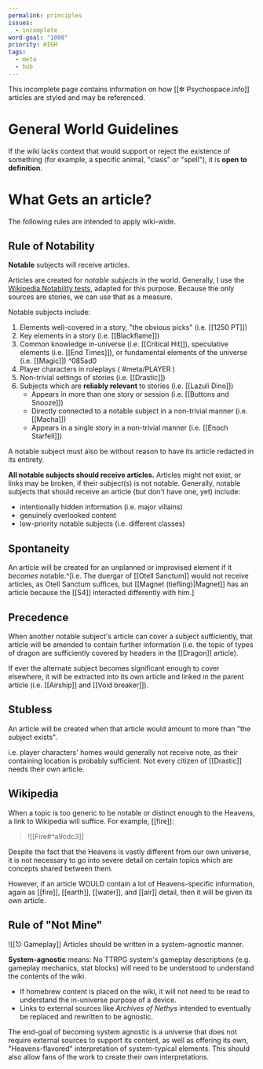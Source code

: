 ```yaml
---
permalink: principles
issues:
  - incomplete
word-goal: "1000"
priority: HIGH
tags:
  - meta
  - hub
---
```


This incomplete page contains information on how [[✼ Psychospace.info]] articles are styled and may be referenced.

# General World Guidelines
If the wiki lacks context that would support or reject the existence of something (for example, a specific animal, "class" or "spell"), it is **open to definition**. 

# What Gets an article?
The following rules are intended to apply wiki-wide.


## Rule of Notability
**Notable** subjects will receive articles.

Articles are created for *notable subjects* in the world. Generally, I use the [Wikipedia Notability tests](https://en.m.wikipedia.org/wiki/Wikipedia:Notability), adapted for this purpose. Because the only sources are stories, we can use that as a measure.

Notable subjects include:
1. Elements well-covered in a story, "the obvious picks" (i.e. [[1250 PT]])
2. Key elements in a story (i.e. [[Blackflame]])
3. Common knowledge in-universe (i.e. [[Critical Hit]]), speculative elements (i.e. [[End Times]]), or fundamental elements of the universe (i.e. [[Magic]]) ^085ad0
4. Player characters in roleplays ( #meta/PLAYER ) 
5. Non-trivial settings of stories (i.e. [[Drastic]])
6. Subjects which are **reliably relevant** to stories (i.e. [[Lazuli Dino]])
    - Appears in more than one story or session (i.e. [[Buttons and Snooze]])
    - Directly connected to a notable subject in a non-trivial manner (i.e. [[Macha]])
    - Appears in a single story in a non-trivial manner (i.e. [[Enoch Starfell]])

A notable subject must also be without reason to have its article redacted in its entirety.

**All notable subjects should receive articles.** Articles might not exist, or links may be broken, if their subject(s) is not notable. Generally, notable subjects that should receive an article (but don't have one, yet) include:
* intentionally hidden information (i.e. major villains)
* genuinely overlooked content
* low-priority notable subjects (i.e. different classes)

## Spontaneity
An article will be created for an unplanned or improvised element if it *becomes* notable.^[i.e. The duergar of [[Otell Sanctum]] would not receive articles, as Otell Sanctum suffices, but [[Magnet (tiefling)|Magnet]] has an article because the [[S4]] interacted differently with him.]
## Precedence
When another notable subject's article can cover a subject sufficiently, that article will be amended to contain further information (i.e. the topic of types of dragon are sufficiently covered by headers in the [[Dragon]] article).

If ever the alternate subject becomes significant enough to cover elsewhere, it will be extracted into its own article and linked in the parent article (i.e. [[Airship]] and [[Void breaker]]).

## Stubless
An article will be created when that article would amount to more than "the subject exists". 

i.e. player characters' homes would generally not receive note, as their containing location is probably sufficient. Not every citizen of [[Drastic]] needs their own article.


## Wikipedia
When a topic is too generic to be notable or distinct enough to the Heavens, a link to Wikipedia will suffice. For example, [[fire]]:

> ![[Fire#^a9cdc3]]

Despite the fact that the Heavens is vastly different from our own universe, it is not necessary to go into severe detail on certain topics which are concepts shared between them. 

However, if an article WOULD contain a lot of Heavens-specific information, again as [[fire]], [[earth]], [[water]], and [[air]] detail, then it will be given its own article.

## Rule of "Not Mine"
![[⎋ Gameplay]]
Articles should be written in a system-agnostic manner.

**System-agnostic** means: No TTRPG system's gameplay descriptions (e.g. gameplay mechanics, stat blocks) will need to be understood to understand the contents of the wiki. 
- If homebrew content is placed on the wiki, it will not need to be read to understand the in-universe purpose of a device.
- Links to external sources like *Archives of Nethys* intended to eventually be replaced and rewritten to be agnostic. 

The end-goal of becoming system agnostic is a universe that does not require external sources to support its content, as well as offering its own, "Heavens-flavored" interpretation of system-typical elements. This should also allow fans of the work to create their own interpretations.
